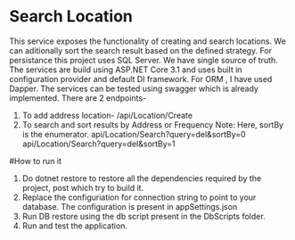 # Search Location

This service exposes the functionality of creating and search locations. We can aditionally sort the search result based on the defined strategy.
For persistance this project uses SQL Server. We have single source of truth. The services are build using ASP.NET Core 3.1 and uses built in configuration
provider and default DI framework. For ORM , I have used Dapper.
The services can be tested using swagger which is already implemented. 
There are 2 endpoints-
1. To add address location-
/api/Location/Create
2. To search and sort results by Address or Frequency
Note: Here, sortBy is the enumerator.
api/Location/Search?query=del&sortBy=0
api/Location/Search?query=del&sortBy=1


#How to run it 

1. Do dotnet restore to restore all the dependencies required by the project, post which try to build it. 
2. Replace the configuriation for connection string to point to your database. The configuration is present in appSettings.json
3. Run DB restore using the db script present in the DbScripts folder. 
3. Run and test the application. 
